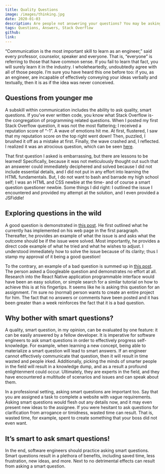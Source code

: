 ```yaml
---
title: Quality Questions
image: /images/thinking.jpg
date: 2020-01-03
description: Are people not answering your questions? You may be asking it in the wrong way.
tags: Questions, Answers, Stack Overflow
github:
link:
---
```


“Communication is the most important skill to learn as an engineer,” said every professor, counselor, speaker and everyone. That is, “everyone” is referring to those that have common sense. If you fail to learn that fact, you will surely learn it in the industry. I wholeheartedly, undoubtedly agree with all of those people. I’m sure you have heard this one before too: if you, as an engineer, are incapable of effectively conveying your ideas verbally and textually, then it is as if the idea was never conceived. 

## Questions from younger me
A subskill within communication includes the ability to ask quality, smart questions. If you’ve ever written code, you know what Stack Overflow is- the congregation of programming related questions. When I posted my first Stack Overflow question, it was not the most flattering; I received a reputation score of “-1”. A wave of emotions hit me. At first, flustered, I saw that my reputation score on the top right went down! Then, puzzled, I brushed it off as a mistake at first. Finally, the wave crashed and, I reflected. I realized it was an atrocious question, which can be seen [here](https://stackoverflow.com/questions/36832933/text-not-going-to-next-line-staying-on-the-same-line-as-previous-text). 

That first question I asked is embarrassing, but there are lessons to be learned! Specifically, because it was not meticulously thought out such that an answerer could immediately deciphered and solved because I did not include essential details, and I did not put in any effort into learning the HTML fundamentals. But, I do not want to bash and barrade my high school self; I was an HTML and CSS newbie at the time- and of course a smart question questioner newbie. Some things I did right: I outlined the issue I encountered and provided my attempt at the solution, and I even provided a JSFiddle!

## Exploring questions in the wild
A good question is demonstrated in [this post](https://stackoverflow.com/questions/59608609/how-can-i-add-a-url-param-after-a-link-is-clicked-in-vue-js). He first outlined what he currently has implemented on his web page in the first paragraph. Thereafter, he provides an example of what the issue is and asks what the outcome should be if the issue were solved. Most importantly, he provides a direct code example of what he tried and what he wishes to adjust. I understood immediately how to solve the issue because of its clarity; thus I stamp my approval of it being a good question!

To the contrary, an example of a bad question is summed up in [this post](https://stackoverflow.com/questions/59598571/press-power-button-trigger-a-function-in-react-native). The person asked a Googleable question and demonstrates no effort at all. Research into the React Native application programmable interface would have been an easy solution,  or simple search for a similar tutorial on how to achieve this is at his fingertips. It seems like he is asking this question for an assignment. I'm sure no (normal) person wants to create an entire project for him. The fact that no answers or comments have been posted and it has been greater than a week reinforces the fact that it is a bad question.

## Why bother with smart questions?
A quality, smart question, in my opinion, can be evaluated by one feature: it can be easily answered by a fellow developer. It is imperative for software engineers to ask smart questions in order to effectively progress self-knowledge. For example, when learning a new concept, being able to materialize a smart question will lead to smart answers. If an engineer cannot effectively communicate that question, then it will result in time wasted and people irked. Additionally, picking the minds of smarter people in the field will result in a knowledge dump, and as a result a profound enlightenment could occur. Ultimately, they are experts in the field, and they have encountered a multitude of scenarios and issues and can speak about them.

In a professional setting, asking smart questions are important too. Say that you are assigned a task to complete a website with vague requirements. Asking smart questions would flesh out any details now, and it may even present new ideas to the assignee. If you were hesitant to ask questions for clarification from arrogance or timidness, wasted time can result. That is, wasted time, for example, spent to create something that your boss did not even want.

## It’s smart to ask smart questions!
In the end, software engineers should practice asking smart questions. Smart questions result in a plethora of benefits, including saved time, less frustration, new ideas, and more. Next to no detrimental effects can result from asking a smart question.
